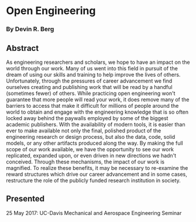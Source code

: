 # Open Engineering
### By Devin R. Berg

## Abstract
As engineering researchers and scholars, we hope to have an impact on the world
through our work. Many of us went into this field in pursuit of the dream of
using our skills and training to help improve the lives of others.
Unfortunately, through the pressures of career advancement we find ourselves
creating and publishing work that will be read by a handful (sometimes fewer)
of others. While practicing open engineering won't guarantee that more people
will read your work, it does remove many of the barriers to access that make it
difficult for millions of people around the world to obtain and engage with the
engineering knowledge that is so often locked away behind the paywalls employed
by some of the biggest academic publishers. With the availability of modern
tools, it is easier than ever to make available not only the final, polished
product of the engineering research or design process, but also the data, code,
solid models, or any other artifacts produced along the way. By making the full
scope of our work available, we have the opportunity to see our work
replicated, expanded upon, or even driven in new directions we hadn't
conceived. Through these mechanisms, the impact of our work is magnified. To
realize these benefits, it may be necessary to re-examine the reward structures
which drive our career advancement and in some cases, restructure the role of
the publicly funded research institution in society.

## Presented
25 May 2017: UC-Davis Mechanical and Aerospace Engineering Seminar